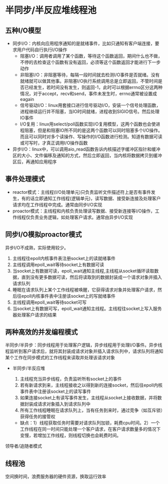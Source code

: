 # 半同步/半反应堆线程池

## 五种I/O模型
+ 同步I/O：内核向应用程序通知的是就绪事件，比如只通知有客户端连接，要求用户代码自行执行I/O操作
   + 阻塞I/O：调用者调用了某个函数，等待这个函数返回，期间什么也不做，不停的去检查这个函数有没有返回，必须等这个函数返回才能进行下一步动作
   + 非阻塞I/O：非阻塞等待，每隔一段时间就去检测I/O事件是否就绪。没有就绪就可以做其他事。非阻塞I/O执行系统调用总是立即返回，不管时间是否已经发生，若时间没有发生，则返回-1，此时可以根据errno区分这两种情况，对于accept，recv和send，事件未发生时，errno通常被设置成eagain
   + 信号驱动I/O：linux用套接口进行信号驱动I/O，安装一个信号处理函数，进程继续运行并不阻塞，当IO时间就绪，进程收到SIGIO信号。然后处理IO事件
   + I/O复用：linux用select/poll函数实现I/O复用模型，这两个函数也会使进程阻塞，但是和阻塞IO所不同的是这两个函数可以同时阻塞多个I/O操作。而且可以同时对多个读操作、写操作的I/O函数进行检测。知道有数据可读或可写时，才真正调用I/O操作函数
+ 异步I/O：linux中，可以调用aio_read函数告诉内核描述字缓冲区指针和缓冲区的大小、文件偏移及通知的方式，然后立即返回，当内核将数据拷贝到缓冲区后，再通知应用程序

## 事件处理模式

+ reactor模式：主线程(I/O处理单元)只负责监听文件描述符上是否有事件发生，有的话立即通知工作线程(逻辑单元)，读写数据、接受新连接及处理客户请求均在工作线程中完成。通常由同步I/O实现
+ proactor模式：主线程和内核负责处理读写数据、接受新连接等I/O操作，工作线程仅负责业务逻辑，如处理客户请求。通常由异步I/O实现

## 同步I/O模拟proactor模式

异步I/O不成熟，实际使用较少。

1. 主线程往epoll内核事件表注册socket上的读就绪事件
2. 主线程调用epoll_wait等待socket上有数据可读
3. 当socket上有数据可读，epoll_wait通知主线程,主线程从socket循环读取数据，直到没有更多数据可读，然后将读取到的数据封装成一个请求对象并插入请求队列
4. 睡眠在请求队列上某个工作线程被唤醒，它获得请求对象并处理客户请求，然后往epoll内核事件表中注册该socket上的写就绪事件
5. 主线程调用epoll_wait等待socket可写
6. 当socket上有数据可写，epoll_wait通知主线程。主线程往socket上写入服务器处理客户请求的结果

## 两种高效的并发编程模式

半同步/半异步：同步线程用于处理客户逻辑，异步线程用于处理I/O事件。异步线程监听到客户请求后，就将其封装成请求对象并插入请求队列中，请求队列将通知某个工作在同步模式的工作线程来读取并处理该请求对象

+ 半同步/半反应堆
   1. 主线程充当异步线程，负责监听所有socket上的事件
   2. 若有新请求到来，主线程接收之以得到新的连接socket，然后往epoll内核事件表中注册该socket上的读写事件
   3. 如果连接socket上有读写事件发生，主线程从socket上接收数据，并将数据封装成请求对象插入到请求队列中
   4. 所有工作线程睡眠在请求队列上，当有任务到来时，通过竞争（如互斥锁）获得任务的接管权
   
   + 缺点：1）线程获取任务时需要对请求队列加锁，耗费cpu时间。2）一个工作线程在同一时间只能处理一个客户请求，在客户请求数量多的情况下变慢，若增加工作线程，则线程切换也会耗费时间。

领导者/追随者模式

## 线程池

空间换时间，浪费服务器的硬件资源，换取运行效率